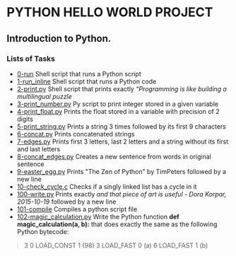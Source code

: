 # PYTHON HELLO WORLD PROJECT
## **Introduction to Python.**

### Lists of Tasks
* [0-run](https://github.com/Obelem/alx-higher_level_programming/blob/master/0x00-python-hello_world/0-run) Shell script that runs a Python script
* [1-run_inline](https://github.com/Obelem/alx-higher_level_programming/blob/master/0x00-python-hello_world/1-run_inline) Shell script that runs a Python code
* [2-print.py](https://github.com/Obelem/alx-higher_level_programming/blob/master/0x00-python-hello_world/2-print.py) Shell script that prints exactly *"Programming is like building a multilingual puzzle*
* [3-print_number.py](https://github.com/Obelem/alx-higher_level_programming/blob/master/0x00-python-hello_world/3-print_number.py) Py script to print integer stored in a given variable
* [4-print_float.py](https://github.com/Obelem/alx-higher_level_programming/blob/master/0x00-python-hello_world/4-print_float.py) Prints the float stored in a variable with precision of 2 digits
* [5-print_string.py](https://github.com/Obelem/alx-higher_level_programming/blob/master/0x00-python-hello_world/5-print_string.py) Prints a string 3 times followed by its first 9 characters
* [6-concat.py](https://github.com/Obelem/alx-higher_level_programming/blob/master/0x00-python-hello_world/6-concat.py) Prints concatenated strings
* [7-edges.py](https://github.com/Obelem/alx-higher_level_programming/blob/master/0x00-python-hello_world/7-edges.py) Prints first 3 letters, last 2 letters and a string without its first and last letters
* [8-concat_edges.py](https://github.com/Obelem/alx-higher_level_programming/blob/master/0x00-python-hello_world/8-concat_edges.py) Creates a new sentence from words in original sentence
* [9-easter_egg.py](https://github.com/Obelem/alx-higher_level_programming/blob/master/0x00-python-hello_world/9-easter_egg.py) Prints "The Zen of Python" by TimPeters followed by a new line
* [10-check_cycle.c](https://github.com/Obelem/alx-higher_level_programming/blob/master/0x00-python-hello_world/10-check_cycle.c) Checks if a singly linked list has a cycle in it
* [100-write.py](https://github.com/Obelem/alx-higher_level_programming/blob/master/0x00-python-hello_world/100-write.py) Prints exactly *and that piece of art is useful - Dora Korpar, 2015-10-19* followed by a new line
* [101-compile](https://github.com/Obelem/alx-higher_level_programming/blob/master/0x00-python-hello_world/101-compile) Compiles a python script file
* [102-magic_calculation.py](https://github.com/Obelem/alx-higher_level_programming/blob/master/0x00-python-hello_world/102-magic_calculation.py) Write the Python function **def magic_calculation(a, b):** that does exactly the same as the following Python bytecode:
> 3           0 LOAD_CONST               1 (98)
>             3 LOAD_FAST                0 (a)
>             6 LOAD_FAST                1 (b)
